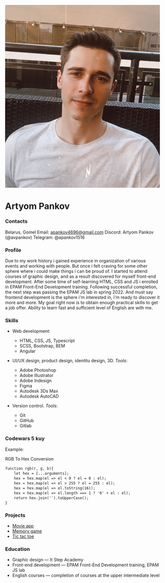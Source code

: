 ![photo](photo.jpg)
# Artyom Pankov

### Contacts 

Belarus, Gomel
Email: apankov4696@gmail.com
Discord: Artyom Pankov (@avpankov)
Telegram: @apankov1516


### Profile

Due to my work history i gained experience in organization of various events and working with people.
But once i felt craving for some other sphere where i could make things i can be proud of. I started to attend courses of graphic design, and as a result discovered for myself front-end development.
After some time of self-learning HTML, CSS and JS i enrolled in EPAM Front-End Development training.
Following successful completion, the next step was passing the EPAM JS lab in spring 2022.
And must say frontend development is the sphere i'm interested in, i'm ready to discover it more and more.
My goal right now is to obtain enough practical skills to get a job offer. Ability to learn fast and sufficient level of English are with me.


### Skills

- Web development:

    - HTML, CSS, JS, Typescript
    - SCSS, Bootstrap, BEM
    - Angular

- UI/UX design, product design, identitu design, 3D. _Tools_:

    - Adobe Photoshop
    - Adobe Illustrator
    - Adobe Indesign
    - Figma
    - Autodesk 3Ds Max
    - Autodesk AutoCAD

- Version control. _Tools_:

    - Git
    - GitHub
    - Gitlab


### Codewars 5 kuy

Example:

RGB To Hex Conversion

```
function rgb(r, g, b){
    let hex = [...arguments];
    hex = hex.map(el => el < 0 ? el = 0 : el);
    hex = hex.map(el => el > 255 ? el = 255 : el);
    hex = hex.map(el => el.toString(16));
    hex = hex.map(el => el.length === 1 ? '0' + el : el);
    return hex.join('').toUpperCase();
}
```


### Projects

- [Movie app](https://avpankov.github.io/movie-app/)
- [Memory game](https://avpankov.github.io/memory-game/)
- [Tic tac toe](https://avpankov.github.io/tic-tac-toe/)


### Education

- Graphic design — It Step Academy
- Front-end development — EPAM Front-End Development training, EPAM JS lab 
- English courses — completion of courses at the upper intermediate level